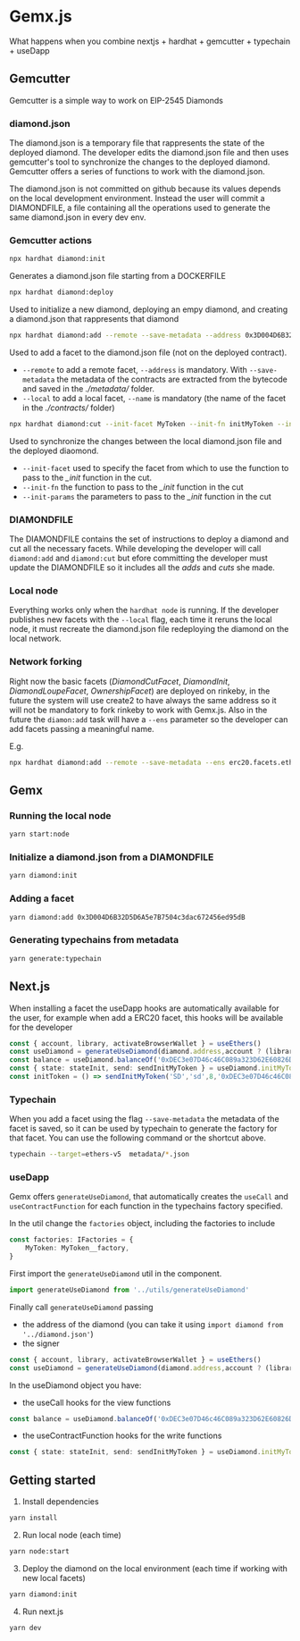 # Gemx.js
What happens when you combine nextjs + hardhat + gemcutter + typechain + useDapp

## Gemcutter

Gemcutter is a simple way to work on EIP-2545 Diamonds
 
### diamond.json

The diamond.json is a temporary file that rappresents the state of the deployed diamond. The developer edits the diamond.json file and then uses gemcutter's tool to synchronize the changes to the deployed diamond. Gemcutter offers a series of functions to work with the diamond.json.

The diamond.json is not committed on github because its values depends on the local development environment. Instead the user will commit a DIAMONDFILE, a file containing all the operations used to generate the same diamond.json in every dev env.

### Gemcutter actions

```bash
npx hardhat diamond:init
```
Generates a diamond.json file starting from a DOCKERFILE

```bash
npx hardhat diamond:deploy
```
Used to initialize a new diamond, deploying an empy diamond, and creating a diamond.json that rappresents that diamond

```bash
npx hardhat diamond:add --remote --save-metadata --address 0x3D004D6B32D5D6A5e7B7504c3dac672456ed95dB
```
Used to add a facet to the diamond.json file (not on the deployed contract).
* `--remote` to add a remote facet, `--address` is mandatory. With `--save-metadata` the metadata of the contracts are extracted from the bytecode and saved in the *./metadata/* folder.
* `--local` to add a local facet, `--name` is mandatory (the name of the facet in the *./contracts/* folder)

```bash
npx hardhat diamond:cut --init-facet MyToken --init-fn initMyToken --init-params "Habitat,HBT,8,0xf39fd6e51aad88f6f4ce6ab8827279cfffb92266"
```
Used to synchronize the changes between the local diamond.json file and the deployed diaomond.
* `--init-facet` used to specify the facet from which to use the function to pass to the *_init* function in the cut.
* `--init-fn` the function to pass to the *_init* function in the cut
* `--init-params` the parameters to pass to the *_init* function in the cut

### DIAMONDFILE

The DIAMONDFILE contains the set of instructions to deploy a diamond and cut all the necessary facets. While developing the developer will call `diamond:add` and `diamond:cut` but efore committing the developer must update the DIAMONDFILE so it includes all the *adds* and *cuts* she made.

### Local node

Everything works only when the `hardhat node` is running. If the developer publishes new facets with the `--local` flag, each time it reruns the local node, it must recreate the diamond.json file redeploying the diamond on the local network.

### Network forking

Right now the basic facets (*DiamondCutFacet*, *DiamondInit*, *DiamondLoupeFacet*, *OwnershipFacet*) are deployed on rinkeby, in the future the system will use create2 to have always the same address so it will not be mandatory to fork rinkeby to work with Gemx.js.
Also in the future the `diamon:add` task will have a `--ens` parameter so the developer can add facets passing a meaningful name.

E.g.
```bash
npx hardhat diamond:add --remote --save-metadata --ens erc20.facets.eth
```

## Gemx

### Running the local node
```bash
yarn start:node
```

### Initialize a diamond.json from a DIAMONDFILE

```bash
yarn diamond:init
```

### Adding a facet

```bash
yarn diamond:add 0x3D004D6B32D5D6A5e7B7504c3dac672456ed95dB
```

### Generating typechains from metadata

```bash
yarn generate:typechain
```

## Next.js

When installing a facet the useDapp hooks are automatically available for the user, for example when add a ERC20 facet, this hooks will be available for the developer
```typescript
const { account, library, activateBrowserWallet } = useEthers()
const useDiamond = generateUseDiamond(diamond.address,account ? (library?.getSigner() as any) : undefined)
const balance = useDiamond.balanceOf('0xDEC3e07D46c46C089a323D62E60826D03716d7a2')
const { state: stateInit, send: sendInitMyToken } = useDiamond.initMyToken
const initToken = () => sendInitMyToken('SD','sd',8,'0xDEC3e07D46c46C089a323D62E60826D03716d7a2')
```

### Typechain

When you add a facet using the flag `--save-metadata` the metadata of the facet is saved, so it can be used by typechain to generate the factory for that facet. You can use the following command or the shortcut above.
```bash
typechain --target=ethers-v5  metadata/*.json 
```

### useDapp

Gemx offers `generateUseDiamond`, that automatically creates the `useCall` and `useContractFunction` for each function in the typechains factory specified.

In the util change the `factories` object, including the factories to include
```typescript
const factories: IFactories = {
    MyToken: MyToken__factory,
}
```

First import the `generateUseDiamond` util in the component.

```typescript
import generateUseDiamond from '../utils/generateUseDiamond'
```

Finally call `generateUseDiamond` passing 
* the address of the diamond (you can take it using `import diamond from '../diamond.json'`)
* the signer
```typescript
const { account, library, activateBrowserWallet } = useEthers()
const useDiamond = generateUseDiamond(diamond.address,account ? (library?.getSigner() as any) : undefined)
```
In the useDiamond object you have:
* the useCall hooks for the view functions
```typescript
const balance = useDiamond.balanceOf('0xDEC3e07D46c46C089a323D62E60826D03716d7a2')
```
* the useContractFunction hooks for the write functions
```typescript
const { state: stateInit, send: sendInitMyToken } = useDiamond.initMyToken
```

## Getting started

1. Install dependencies
```bash
yarn install
```

2. Run local node (each time)
```bash
yarn node:start
```

3. Deploy the diamond on the local environment (each time if working with new local facets)
```bash
yarn diamond:init
```

4. Run next.js
```bash
yarn dev
```